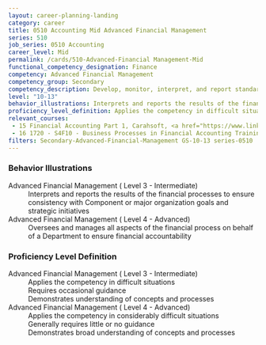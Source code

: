 ```yaml
---
layout: career-planning-landing
category: career
title: 0510 Accounting Mid Advanced Financial Management
series: 510
job_series: 0510 Accounting
career_level: Mid
permalink: /cards/510-Advanced-Financial Management-Mid
functional_competency_designation: Finance
competency: Advanced Financial Management
competency_group: Secondary
competency_description: Develop, monitor, interpret, and report standardized processes-operations to ensure transparency and compliance with financial statutory, regulatory, and leadership guidance with the intent of promoting effectiveness and accountability
level: "10-13"
behavior_illustrations: Interprets and reports the results of the financial processes to ensure consistency with Component or major organization goals and strategic initiatives ? Oversees and manages all aspects of the financial process on behalf of a Department to ensure financial accountability
proficiency_level_definition: Applies the competency in difficult situations ? Requires occasional guidance ? Demonstrates understanding of concepts and processes ? Applies the competency in considerably difficult situations ? Generally requires little or no guidance ? Demonstrates broad understanding of concepts and processes
relevant_courses: 
 - 15 Financial Accounting Part 1, Carahsoft, <a href="https://www.linkedin.com/learning/financial-accounting-part-1">https://www.linkedin.com/learning/financial-accounting-part-1</a>
 - 16 1720 - S4F10 - Business Processes in Financial Accounting Training in SAP S/4HANA, Learning Tree, <a href="https://www.learningtree.com/courses/1720/business-processes-in-financial-accounting-in-sap-s-4hana-s4f10/">https://www.learningtree.com/courses/1720/business-processes-in-financial-accounting-in-sap-s-4hana-s4f10/</a>
filters: Secondary-Advanced-Financial-Management GS-10-13 series-0510
---
```


<div class="desktop:grid-col-6 margin-y-205">
  <div class="border-top-05 bg-white padding-2 shadow-5 height-full members-hover border-1px border-gray-30 border-top-orange radius-lg">
    <h3>Behavior Illustrations</h3>
    <dl class="text-base"><dt>Advanced Financial Management ( Level 3 - Intermediate)</dt><dd>Interprets and reports the results of the financial processes to ensure consistency with Component or major organization goals and strategic initiatives</dd><dt>Advanced Financial Management ( Level 4 - Advanced)</dt><dd>Oversees and manages all aspects of the financial process on behalf of a Department to ensure financial accountability</dd></dl>
  </div>
</div>
<div class="desktop:grid-col-6 margin-y-205">
  <div class="border-top-05 bg-white padding-2 shadow-5 height-full members-hover border-1px border-gray-30 border-top-orange radius-lg">
    <h3>Proficiency Level Definition</h3>
    <dl class="text-base"><dt>Advanced Financial Management ( Level 3 - Intermediate)</dt><dd>Applies the competency in difficult situations </dd><dd> Requires occasional guidance </dd><dd> Demonstrates understanding of concepts and processes</dd><dt>Advanced Financial Management ( Level 4 - Advanced)</dt><dd>Applies the competency in considerably difficult situations </dd><dd> Generally requires little or no guidance </dd><dd> Demonstrates broad understanding of concepts and processes</dd></dl>
  </div>
</div>